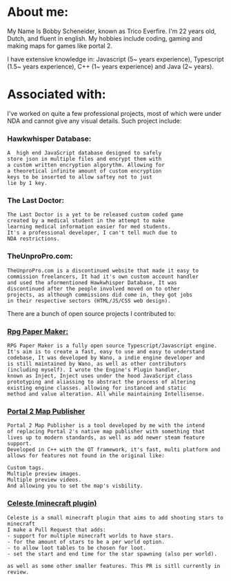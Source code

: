 # About me:
My Name Is Bobby Scheneider, known as Trico Everfire.
I'm 22 years old, Dutch, and fluent in english.
My hobbies include coding, gaming and making maps for games like
portal 2.

I have extensive knowledge in:
Javascript (5~ years experience), Typescript (1.5~ years experience),
C++ (1~ years experience) and Java (2~ years).

# Associated with:
I've worked on quite a few professional projects, most of which were under NDA
and cannot give any visual details.
Such project include:
### Hawkwhisper Database:
    A  high end JavaScript database designed to safely
    store json in multiple files and encrypt them with
    a custom written encryption algorythm. Allowing for
    a theoretical infinite amount of custom encryption
    keys to be inserted to allow saftey not to just
    lie by 1 key.
    
### The Last Doctor:
    The Last Doctor is a yet to be released custom coded game
    created by a medical student in the attempt to make 
    learning medical information easier for med students. 
    It's a professional developer, I can't tell much due to
    NDA restrictions.

### TheUnproPro&#46;com:
    TheUnproPro.com is a discontinued website that made it easy to
    commission freelancers, It had it's own custom account handler
    and used the aformentioned Hawkwhisper Database, It was
    discontinued after the people involved moved on to other
    projects, as although commissions did come in, they got jobs
    in their respective sectors (HTML/JS/CSS web design).
    
    
There are a bunch of open source projects I contributed to:

### [Rpg Paper Maker:](https://github.com/RPG-Paper-Maker/Game-Scripts)
    RPG Paper Maker is a fully open source Typescript/Javascript engine.
    It's aim is to create a fast, easy to use and easy to understand
    codebase, It was developed by Wano, a indie engine developer and
    is still maintained by Wano, as well as other contributors
    (including myself). I wrote the Engine's Plugin handler,
    known as Inject, Inject uses under the hood JavaScript class
    prototyping and aliassing to abstract the process of altering
    existing engine classes. allowing for instanced and static 
    method and value alteration. All while maintaining Intellisense.
    
### [Portal 2 Map Publisher](https://github.com/Trico-Everfire/p2-publishing-tool)
    Portal 2 Map Publisher is a tool developed by me with the intend
    of replacing Portal 2's native map publisher with something that
    lives up to modern standards, as well as add newer steam feature support.
    Developed in C++ with the QT framework, it's fast, multi platform and
    allows for features not found in the original like:
    
    Custom tags.
    Multiple preview images.
    Multiple preview videos.
    And allowing you to set the map's visbility.
    
### [Celeste (minecraft plugin)](https://github.com/IdreesInc/Celeste/pull/5)
    Celeste is a small minecraft plugin that aims to add shooting stars to minecraft
    I make a Pull Request that adds:
    - support for multiple minecraft worlds to have stars.
    - for the amount of stars to be a per world option.
    - to allow loot tables to be chosen for loot.
    - set the start and end time for the star spawning (also per world).
    
    as well as some other smaller features. This PR is sitll currently in
    review.
